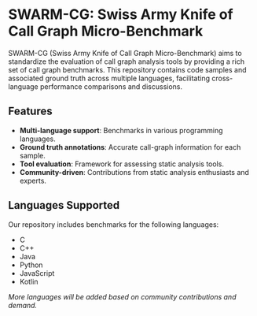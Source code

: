# SWARM-CG: Swiss Army Knife of Call Graph Micro-Benchmark

SWARM-CG (Swiss Army Knife of Call Graph Micro-Benchmark) aims to standardize the evaluation of call graph analysis tools by providing a rich set of call graph benchmarks. This repository contains code samples and associated ground truth across multiple languages, facilitating cross-language performance comparisons and discussions.

## Features

- **Multi-language support**: Benchmarks in various programming languages.
- **Ground truth annotations**: Accurate call-graph information for each sample.
- **Tool evaluation**: Framework for assessing static analysis tools.
- **Community-driven**: Contributions from static analysis enthusiasts and experts.

## Languages Supported

Our repository includes benchmarks for the following languages:

- C
- C++
- Java
- Python
- JavaScript
- Kotlin

*More languages will be added based on community contributions and demand.*
